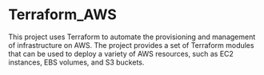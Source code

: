 # Terraform_AWS
This project uses Terraform to automate the provisioning and management of infrastructure on AWS. The project provides a set of Terraform modules that can be used to deploy a variety of AWS resources, such as EC2 instances, EBS volumes, and S3 buckets.
